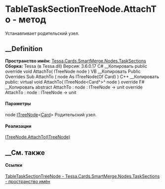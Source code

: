 # TableTaskSectionTreeNode.AttachTo - метод
Устанавливает родительский узел.
## __Definition
 **Пространство имён:**
[Tessa.Cards.SmartMerge.Nodes.TaskSections](N_Tessa_Cards_SmartMerge_Nodes_TaskSections.htm)  
 **Сборка:** Tessa (в Tessa.dll) Версия: 3.6.0.17
C# __Копировать
     public override void AttachTo(
    	ITreeNode<Card> node
    )
VB __Копировать
     Public Overrides Sub AttachTo ( 
    	node As ITreeNode(Of Card)
    )
C++ __Копировать
     public:
    virtual void AttachTo(
    	ITreeNode<Card^>^ node
    ) override
F# __Копировать
     abstract AttachTo : 
            node : ITreeNode<Card> -> unit 
    override AttachTo : 
            node : ITreeNode<Card> -> unit 
#### Параметры
node
[ITreeNode](T_Tessa_SmartMerge_ITreeNode_1.htm)<[Card](T_Tessa_Cards_Card.htm)>
    Родительский узел.
#### Реализации
[ITreeNode<TMergeObject>.AttachTo(ITreeNode<TMergeObject>)](M_Tessa_SmartMerge_ITreeNode_1_AttachTo.htm)  
##  __См. также
#### Ссылки
[TableTaskSectionTreeNode -
](T_Tessa_Cards_SmartMerge_Nodes_TaskSections_TableTaskSectionTreeNode.htm)
[Tessa.Cards.SmartMerge.Nodes.TaskSections - пространство
имён](N_Tessa_Cards_SmartMerge_Nodes_TaskSections.htm)
